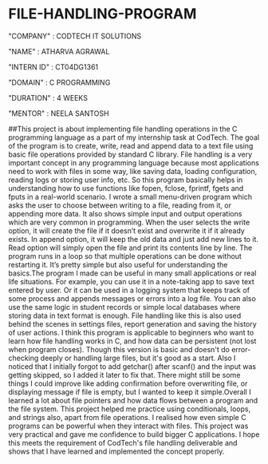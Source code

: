 # FILE-HANDLING-PROGRAM

"COMPANY" : CODTECH IT SOLUTIONS

"NAME" : ATHARVA AGRAWAL

"INTERN ID" : CT04DG1361

"DOMAIN" : C PROGRAMMING

"DURATION" : 4 WEEKS

"MENTOR" : NEELA SANTOSH

##This project is about implementing file handling operations in the C programming language as a part of my internship task at CodTech. The goal of the program is to create, write, read and append data to a text file using basic file operations provided by standard C library. File handling is a very important concept in any programming language because most applications need to work with files in some way, like saving data, loading configuration, reading logs or storing user info, etc. So this program basically helps in understanding how to use functions like fopen, fclose, fprintf, fgets and fputs in a real-world scenario. I wrote a small menu-driven program which asks the user to choose between writing to a file, reading from it, or appending more data. It also shows simple input and output operations which are very common in programming. When the user selects the write option, it will create the file if it doesn’t exist and overwrite it if it already exists. In append option, it will keep the old data and just add new lines to it. Read option will simply open the file and print its contents line by line. The program runs in a loop so that multiple operations can be done without restarting it. It’s pretty simple but also useful for understanding the basics.The program I made can be useful in many small applications or real life situations. For example, you can use it in a note-taking app to save text entered by user. Or it can be used in a logging system that keeps track of some process and appends messages or errors into a log file. You can also use the same logic in student records or simple local databases where storing data in text format is enough. File handling like this is also used behind the scenes in settings files, report generation and saving the history of user actions. I think this program is applicable to beginners who want to learn how file handling works in C, and how data can be persistent (not lost when program closes). Though this version is basic and doesn't do error-checking deeply or handling large files, but it's good as a start. Also I noticed that I initially forgot to add getchar() after scanf() and the input was getting skipped, so I added it later to fix that. There might still be some things I could improve like adding confirmation before overwriting file, or displaying message if file is empty, but I wanted to keep it simple.Overall I learned a lot about file pointers and how data flows between a program and the file system. This project helped me practice using conditionals, loops, and strings also, apart from file operations. I realised how even simple C programs can be powerful when they interact with files. This project was very practical and gave me confidence to build bigger C applications. I hope this meets the requirement of CodTech's file handling deliverable and shows that I have learned and implemented the concept properly.
